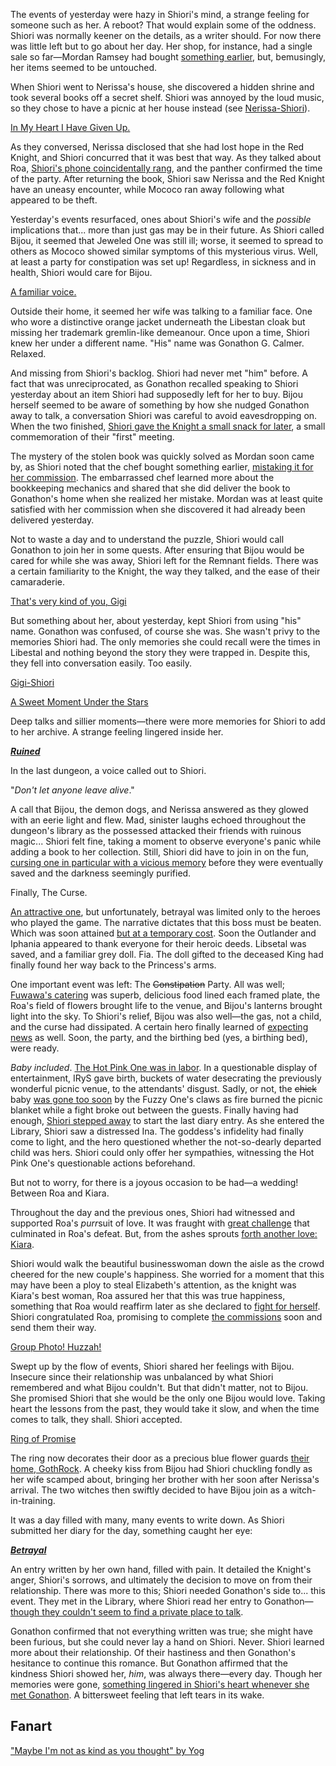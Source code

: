 The events of yesterday were hazy in Shiori's mind, a strange feeling for someone such as her. A reboot? That would explain some of the oddness. Shiori was normally keener on the details, as a writer should. For now there was little left but to go about her day. Her shop, for instance, had a single sale so far—Mordan Ramsey had bought [something earlier](https://youtu.be/mb91g7vQSnA?t=342), but, bemusingly, her items seemed to be untouched.

When Shiori went to Nerissa's house, she discovered a hidden shrine and took several books off a secret shelf. Shiori was annoyed by the loud music, so they chose to have a picnic at her house instead (see [Nerissa-Shiori](#edge:nerissa-shiori)).

[In My Heart I Have Given Up.](#embed:https://youtu.be/mb91g7vQSnA?t=1065)

As they conversed, Nerissa disclosed that she had lost hope in the Red Knight, and Shiori concurred that it was best that way. As they talked about Roa, [Shiori's phone coincidentally rang](https://youtu.be/mb91g7vQSnA?t=1096), and the panther confirmed the time of the party. After returning the book, Shiori saw Nerissa and the Red Knight have an uneasy encounter, while Mococo ran away following what appeared to be theft.

Yesterday's events resurfaced, ones about Shiori's wife and the _possible_ implications that... more than just gas may be in their future. As Shiori called Bijou, it seemed that Jeweled One was still ill; worse, it seemed to spread to others as Mococo showed similar symptoms of this mysterious virus. Well, at least a party for constipation was set up! Regardless, in sickness and in health, Shiori would care for Bijou.

[A familiar voice.](#embed:https://youtu.be/mb91g7vQSnA?t=1732)

Outside their home, it seemed her wife was talking to a familiar face. One who wore a distinctive orange jacket underneath the Libestan cloak but missing her trademark gremlin-like demeanour. Once upon a time, Shiori knew her under a different name. "His" name was Gonathon G. Calmer. Relaxed.

And missing from Shiori's backlog. Shiori had never met "him" before. A fact that was unreciprocated, as Gonathon recalled speaking to Shiori yesterday about an item Shiori had supposedly left for her to buy. Bijou herself seemed to be aware of something by how she nudged Gonathon away to talk, a conversation Shiori was careful to avoid eavesdropping on. When the two finished, [Shiori gave the Knight a small snack for later](https://youtu.be/mb91g7vQSnA?t=2040), a small commemoration of their "first" meeting.

The mystery of the stolen book was quickly solved as Mordan soon came by, as Shiori noted that the chef bought something earlier, [mistaking it for her commission](https://youtu.be/mb91g7vQSnA?t=2438). The embarrassed chef learned more about the bookkeeping mechanics and shared that she did deliver the book to Gonathon's home when she realized her mistake. Mordan was at least quite satisfied with her commission when she discovered it had already been delivered yesterday.

Not to waste a day and to understand the puzzle, Shiori would call Gonathon to join her in some quests. After ensuring that Bijou would be cared for while she was away, Shiori left for the Remnant fields. There was a certain familiarity to the Knight, the way they talked, and the ease of their camaraderie.

[That's very kind of you, Gigi](#embed:https://youtu.be/mb91g7vQSnA?t=3283)

But something about her, about yesterday, kept Shiori from using "his" name. Gonathon was confused, of course she was. She wasn't privy to the memories Shiori had. The only memories she could recall were the times in Libestal and nothing beyond the story they were trapped in. Despite this, they fell into conversation easily. Too easily.

[Gigi-Shiori](#edge:gigi-shiori)

[A Sweet Moment Under the Stars](#embed:https://youtu.be/mb91g7vQSnA?t=4171)

Deep talks and sillier moments—there were more memories for Shiori to add to her archive. A strange feeling lingered inside her.

[**_Ruined_**](#embed:https://youtu.be/mb91g7vQSnA?t=6148)

In the last dungeon, a voice called out to Shiori.

"_Don't let anyone leave alive_."

A call that Bijou, the demon dogs, and Nerissa answered as they glowed with an eerie light and flew. Mad, sinister laughs echoed throughout the dungeon's library as the possessed attacked their friends with ruinous magic... Shiori felt fine, taking a moment to observe everyone's panic while adding a book to her collection. Still, Shiori did have to join in on the fun, [cursing one in particular with a vicious memory](https://youtu.be/mb91g7vQSnA?t=6446) before they were eventually saved and the darkness seemingly purified.

Finally, The Curse.

[An attractive one](https://youtu.be/mb91g7vQSnA?t=6687), but unfortunately, betrayal was limited only to the heroes who played the game. The narrative dictates that this boss must be beaten. Which was soon attained [but at a temporary cost](https://youtu.be/mb91g7vQSnA?t=6977). Soon the Outlander and Iphania appeared to thank everyone for their heroic deeds. Libsetal was saved, and a familiar grey doll. Fia. The doll gifted to the deceased King had finally found her way back to the Princess's arms.

One important event was left: The ~~Constipation~~ Party. All was well; [Fuwawa's catering](https://youtu.be/mb91g7vQSnA?t=7271) was superb, delicious food lined each framed plate, the Roa's field of flowers brought life to the venue, and Bijou's lanterns brought light into the sky. To Shiori's relief, Bijou was also well—the gas, not a child, and the curse had dissipated. A certain hero finally learned of [expecting news](https://youtu.be/mb91g7vQSnA?t=7930) as well. Soon, the party, and the birthing bed (yes, a birthing bed), were ready.

_Baby included_. [The Hot Pink One was in labor](https://youtu.be/mb91g7vQSnA?t=8883). In a questionable display of entertainment, IRyS gave birth, buckets of water desecrating the previously wonderful picnic venue, to the attendants' disgust. Sadly, or not, the ~~chick~~ baby [was gone too soon](https://youtu.be/mb91g7vQSnA?t=9845) by the Fuzzy One's claws as fire burned the picnic blanket while a fight broke out between the guests. Finally having had enough, [Shiori stepped away](https://youtu.be/mb91g7vQSnA?t=10172) to start the last diary entry. As she entered the Library, Shiori saw a distressed Ina. The goddess's infidelity had finally come to light, and the hero questioned whether the not-so-dearly departed child was hers. Shiori could only offer her sympathies, witnessing the Hot Pink One's questionable actions beforehand.

But not to worry, for there is a joyous occasion to be had—a wedding! Between Roa and Kiara.

Throughout the day and the previous ones, Shiori had witnessed and supported Roa's *purr*suit of love. It was fraught with [great challenge](#edge:raora-liz) that culminated in Roa's defeat. But, from the ashes sprouts [forth another love: Kiara](#edge:raora-kiara).

Shiori would walk the beautiful businesswoman down the aisle as the crowd cheered for the new couple's happiness. She worried for a moment that this may have been a ploy to steal Elizabeth's attention, as the knight was Kiara's best woman, Roa assured her that this was true happiness, something that Roa would reaffirm later as she declared to [fight for herself](https://youtu.be/mb91g7vQSnA?t=10949). Shiori congratulated Roa, promising to complete [the commissions](https://youtu.be/mb91g7vQSnA?t=8350) soon and send them their way.

[Group Photo! Huzzah!](#embed:https://youtu.be/mb91g7vQSnA?t=10859)

Swept up by the flow of events, Shiori shared her feelings with Bijou. Insecure since their relationship was unbalanced by what Shiori remembered and what Bijou couldn't. But that didn't matter, not to Bijou. She promised Shiori that she would be the only one Bijou would love. Taking heart the lessons from the past, they would take it slow, and when the time comes to talk, they shall. Shiori accepted.

[Ring of Promise](#embed:https://youtu.be/mb91g7vQSnA?t=11132)

The ring now decorates their door as a precious blue flower guards [their home, GothRock](https://youtu.be/mb91g7vQSnA?t=11372). A cheeky kiss from Bijou had Shiori chuckling fondly as her wife scamped about, bringing her brother with her soon after Nerissa's arrival. The two witches then swiftly decided to have Bijou join as a witch-in-training.

It was a day filled with many, many events to write down. As Shiori submitted her diary for the day, something caught her eye:

[**_Betrayal_**](#embed:https://youtu.be/mb91g7vQSnA?t=11957)

An entry written by her own hand, filled with pain. It detailed the Knight's anger, Shiori's sorrows, and ultimately the decision to move on from their relationship. There was more to this; Shiori needed Gonathon's side to... this event. They met in the Library, where Shiori read her entry to Gonathon—[though they couldn't seem to find a private place to talk](https://youtu.be/mb91g7vQSnA?t=12352).

Gonathon confirmed that not everything written was true; she might have been furious, but she could never lay a hand on Shiori. Never. Shiori learned more about their relationship. Of their hastiness and then Gonathon's hesitance to continue this romance. But Gonathon affirmed that the kindness Shiori showed her, _him_, was always there—every day. Though her memories were gone, [something lingered in Shiori's heart whenever she met Gonathon](https://youtu.be/mb91g7vQSnA?t=12655). A bittersweet feeling that left tears in its wake.

## Fanart

["Maybe I'm not as kind as you thought" by Yog](https://x.com/MassiveYog/status/1923695201052393918)

